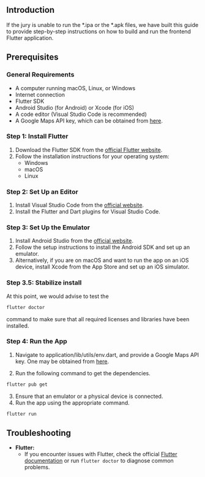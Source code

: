 ## Introduction

If the jury is unable to run the *.ipa or the *.apk files, we have built this guide to provide step-by-step instructions on how to build and run the frontend Flutter application. 

## Prerequisites

### General Requirements
- A computer running macOS, Linux, or Windows
- Internet connection
- Flutter SDK
- Android Studio (for Android) or Xcode (for iOS)
- A code editor (Visual Studio Code is recommended)
- A Google Maps API key, which can be obtained from [here](https://developers.google.com/maps).

### Step 1: Install Flutter

1. Download the Flutter SDK from the [official Flutter website](https://flutter.dev/docs/get-started/install).
2. Follow the installation instructions for your operating system:
   - Windows
   - macOS
   - Linux

### Step 2: Set Up an Editor

1. Install Visual Studio Code from the [official website](https://code.visualstudio.com/).
2. Install the Flutter and Dart plugins for Visual Studio Code.

### Step 3: Set Up the Emulator

1. Install Android Studio from the [official website](https://developer.android.com/studio).
2. Follow the setup instructions to install the Android SDK and set up an emulator.
3. Alternatively, if you are on macOS and want to run the app on an iOS device, install Xcode from the App Store and set up an iOS simulator.

### Step 3.5: Stabilize install
At this point, we would advise to test the 
``` bash
flutter doctor
```
command to make sure that all required licenses and libraries have been installed.

### Step 4: Run the App
1. Navigate to application/lib/utils/env.dart, and provide a Google Maps API key. One may be obtained from [here](https://developers.google.com/maps).

2. Run the following command to get the dependencies.
``` bash
flutter pub get
```
3. Ensure that an emulator or a physical device is connected.
4. Run the app using the appropriate command.
``` bash
flutter run
```

## Troubleshooting

- **Flutter:**
  - If you encounter issues with Flutter, check the official [Flutter documentation](https://flutter.dev/docs) or run `flutter doctor` to diagnose common problems.
